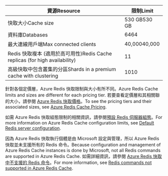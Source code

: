 | <span data-ttu-id="07853-101">資源</span><span class="sxs-lookup"><span data-stu-id="07853-101">Resource</span></span> | <span data-ttu-id="07853-102">限制</span><span class="sxs-lookup"><span data-stu-id="07853-102">Limit</span></span> |
| --- | --- |
| <span data-ttu-id="07853-103">快取大小</span><span class="sxs-lookup"><span data-stu-id="07853-103">Cache size</span></span> |<span data-ttu-id="07853-104">530 GB</span><span class="sxs-lookup"><span data-stu-id="07853-104">530 GB</span></span> |
| <span data-ttu-id="07853-105">資料庫</span><span class="sxs-lookup"><span data-stu-id="07853-105">Databases</span></span> |<span data-ttu-id="07853-106">64</span><span class="sxs-lookup"><span data-stu-id="07853-106">64</span></span> |
| <span data-ttu-id="07853-107">最大連線用戶端</span><span class="sxs-lookup"><span data-stu-id="07853-107">Max connected clients</span></span> |<span data-ttu-id="07853-108">40,000</span><span class="sxs-lookup"><span data-stu-id="07853-108">40,000</span></span> |
| <span data-ttu-id="07853-109">Redis 快取複本 (適用於高可用性)</span><span class="sxs-lookup"><span data-stu-id="07853-109">Redis Cache replicas (for high availability)</span></span> |<span data-ttu-id="07853-110">1</span><span class="sxs-lookup"><span data-stu-id="07853-110">1</span></span> |
| <span data-ttu-id="07853-111">高級快取中包含叢集的分區</span><span class="sxs-lookup"><span data-stu-id="07853-111">Shards in a premium cache with clustering</span></span> |<span data-ttu-id="07853-112">10</span><span class="sxs-lookup"><span data-stu-id="07853-112">10</span></span> |

<span data-ttu-id="07853-113">針對各個定價層，Azure Redis 快取限制與大小有所不同。</span><span class="sxs-lookup"><span data-stu-id="07853-113">Azure Redis Cache limits and sizes are different for each pricing tier.</span></span> <span data-ttu-id="07853-114">若要查看定價層和其相關聯的大小，請參閱 [Azure Redis 快取價格](https://azure.microsoft.com/pricing/details/cache/)。</span><span class="sxs-lookup"><span data-stu-id="07853-114">To see the pricing tiers and their associated sizes, see [Azure Redis Cache Pricing](https://azure.microsoft.com/pricing/details/cache/).</span></span>

<span data-ttu-id="07853-115">如需 Azure Redis 快取組態限制的相關資訊，請參閱[預設 Redis 伺服器組態](../articles/redis-cache/cache-configure.md#default-redis-server-configuration)。</span><span class="sxs-lookup"><span data-stu-id="07853-115">For more information on Azure Redis Cache configuration limits, see [Default Redis server configuration](../articles/redis-cache/cache-configure.md#default-redis-server-configuration).</span></span>

<span data-ttu-id="07853-116">因為 Azure Redis 快取執行個體是由 Microsoft 設定與管理，所以 Azure Redis 快取並未支援所有的 Redis 命令。</span><span class="sxs-lookup"><span data-stu-id="07853-116">Because configuration and management of Azure Redis Cache instances is done by Microsoft, not all Redis commands are supported in Azure Redis Cache.</span></span> <span data-ttu-id="07853-117">如需詳細資訊，請參閱 [Azure Redis 快取中不支援的 Redis 命令](../articles/redis-cache/cache-configure.md#redis-commands-not-supported-in-azure-redis-cache)。</span><span class="sxs-lookup"><span data-stu-id="07853-117">For more information, see [Redis commands not supported in Azure Redis Cache](../articles/redis-cache/cache-configure.md#redis-commands-not-supported-in-azure-redis-cache).</span></span>

